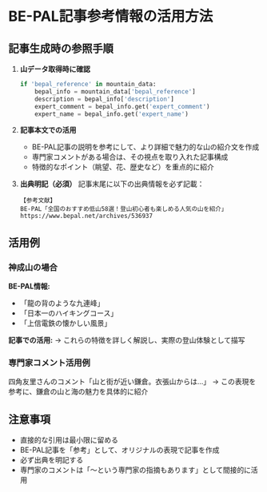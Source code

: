 
# BE-PAL記事参考情報の活用方法

## 記事生成時の参照手順

1. **山データ取得時に確認**
   ```python
   if 'bepal_reference' in mountain_data:
       bepal_info = mountain_data['bepal_reference']
       description = bepal_info['description']
       expert_comment = bepal_info.get('expert_comment')
       expert_name = bepal_info.get('expert_name')
   ```

2. **記事本文での活用**
   - BE-PAL記事の説明を参考にして、より詳細で魅力的な山の紹介文を作成
   - 専門家コメントがある場合は、その視点を取り入れた記事構成
   - 特徴的なポイント（眺望、花、歴史など）を重点的に紹介

3. **出典明記（必須）**
   記事末尾に以下の出典情報を必ず記載：
   ```
   【参考文献】
   BE-PAL「全国のおすすめ低山58選！登山初心者も楽しめる人気の山を紹介」
   https://www.bepal.net/archives/536937
   ```

## 活用例

### 神成山の場合
**BE-PAL情報:**
- 「龍の背のような九連峰」
- 「日本一のハイキングコース」
- 「上信電鉄の懐かしい風景」

**記事での活用:**
→ これらの特徴を詳しく解説し、実際の登山体験として描写

### 専門家コメント活用例
四角友里さんのコメント「山と街が近い鎌倉。衣張山からは...」
→ この表現を参考に、鎌倉の山と海の魅力を具体的に紹介

## 注意事項
- 直接的な引用は最小限に留める
- BE-PAL記事を「参考」として、オリジナルの表現で記事を作成
- 必ず出典を明記する
- 専門家のコメントは「〜という専門家の指摘もあります」として間接的に活用
